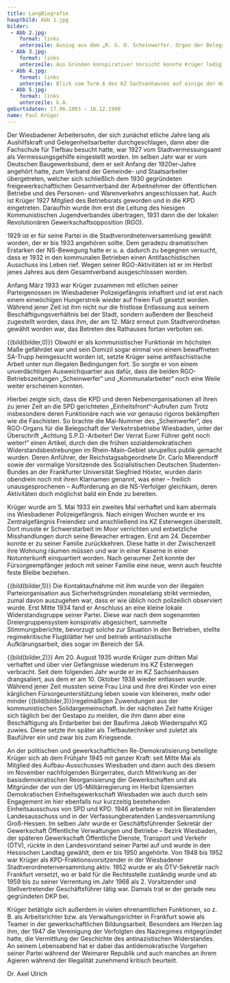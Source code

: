 ```yaml
---
title: LangBiografie
hauptbild: Abb 1.jpg
bilder:
 - Abb 2.jpg:
    format: links
    unterzeile: Auszug aus dem „R. G. O. Scheinwerfer. Organ der Belegschaft der Verkehrsbetriebe Wiesbaden“, 2. Jg., Nr. 31, Mai 1933
 - Abb 3.jpg:
    format: links
    unterzeile: Aus Gründen konspirativer Vorsicht konnte Krüger lediglich mündlich vom Inhalt des zu jener Zeit noch regelmäßig auch nach Wiesbaden geschmuggelten KPD-Zentralorgans in Kenntnis gesetzt werden.
 - Abb 4.jpg:
    format: links
    unterzeile: Blick vom Turm A des KZ Sachsenhausen auf einige der Häftlingsbaracken
 - Abb 5.jpg:
    format: links
    unterzeile: k.A.
geburtsdaten: 17.06.1903 – 16.12.1990
name: Paul Krüger
---
```


Der Wiesbadener Arbeitersohn, der sich zunächst etliche Jahre lang als
Aushilfskraft und Gelegenheitsarbeiter durchgeschlagen, dann aber die
Fachschule für Tiefbau besucht hatte, war 1927 vom Stadtvermessungsamt
als Vermessungsgehilfe eingestellt worden. Im selben Jahr war er vom
Deutschen Baugewerksbund, dem er seit Anfang der 1920er-Jahre angehört
hatte, zum Verband der Gemeinde- und Staatsarbeiter übergetreten,
welcher sich schließlich dem 1930 gegründeten freigewerkschaftlichen
Gesamtverband der Arbeitnehmer der öffentlichen Betriebe und des
Personen- und Warenverkehrs angeschlossen hat. Auch ist Krüger 1927
Mitglied des Betriebsrats geworden und in die KPD eingetreten. Daraufhin
wurde ihm erst die Leitung des hiesigen Kommunistischen Jugendverbandes
übertragen, 1931 dann die der lokalen Revolutionären
Gewerkschaftsopposition (RGO).

1929 ist er für seine Partei in die Stadtverordnetenversammlung gewählt
worden, der er bis 1933 angehören sollte. Dem geradezu dramatischen
Erstarken der NS-Bewegung hatte er u. a. dadurch zu begegnen versucht,
dass er 1932 in den kommunalen Betrieben einen Antifaschistischen
Ausschuss ins Leben rief. Wegen seiner RGO-Aktivitäten ist er im Herbst
jenes Jahres aus dem Gesamtverband ausgeschlossen worden.

Anfang März 1933 war Krüger zusammen mit etlichen seiner Parteigenossen
im Wiesbadener Polizeigefängnis inhaftiert und ist erst nach einem
einwöchigen Hungerstreik wieder auf freien Fuß gesetzt worden. Während
jener Zeit ist ihm nicht nur die fristlose Entlassung aus seinem
Beschäftigungsverhältnis bei der Stadt, sondern außerdem der Bescheid
zugestellt worden, dass ihm, der am 12. März erneut zum Stadtverordneten
gewählt worden war, das Betreten des Rathauses fortan verboten sei.

{{bild(bilder,0)}}
Obwohl er als kommunistischer Funktionär im höchsten Maße gefährdet war
und sein Domizil sogar einmal von einem bewaffneten SA-Trupp heimgesucht
worden ist, setzte Krüger seine antifaschistische Arbeit unter nun
illegalen Bedingungen fort. So sorgte er von einem unverdächtigen
Ausweichquartier aus dafür, dass die beiden RGO-Betriebszeitungen
„Scheinwerfer“ und „Kommunalarbeiter“ noch eine Weile weiter erscheinen
konnten.

Hierbei zeigte sich, dass die KPD und deren Nebenorganisationen all
ihren zu jener Zeit an die SPD gerichteten „Einheitsfront“-Aufrufen zum
Trotz insbesondere deren Funktionäre nach wie vor genauso rigoros
bekämpften wie die Faschisten. So brachte die Mai-Nummer des
„Scheinwerfer“, des RGO-Organs für die Belegschaft der Verkehrsbetriebe
Wiesbaden, unter der Überschrift „Achtung S.P.D.-Arbeiter! Der Verrat
Eurer Führer geht noch weiter!“ einen Artikel, durch den die frühen
sozialdemokratischen Widerstandsbestrebungen im Rhein-Main-Gebiet
skrupellos publik gemacht wurden. Deren Anführer, der
Reichstagsabgeordnete Dr. Carlo Mierendorff sowie der vormalige
Vorsitzende des Sozialistischen Deutschen Studenten-Bundes an der
Frankfurter Universität Siegfried Höxter, wurden darin obendrein noch
mit ihren Klarnamen genannt, was einer – freilich unausgesprochenen –
Aufforderung an die NS-Verfolger gleichkam, deren Aktivitäten doch
möglichst bald ein Ende zu bereiten.

Krüger wurde am 5. Mai 1933 ein zweites Mal verhaftet und kam abermals
ins Wiesbadener Polizeigefängnis. Nach einigen Wochen wurde er ins
Zentralgefängnis Freiendiez und anschließend ins KZ Esterwegen
überstellt. Dort musste er Schwerstarbeit im Moor verrichten und
entsetzliche Misshandlungen durch seine Bewacher ertragen. Erst am 24.
Dezember konnte er zu seiner Familie zurückkehren. Diese hatte in der
Zwischenzeit ihre Wohnung räumen müssen und war in einer Kaserne in
einer Notunterkunft einquartiert worden. Nach geraumer Zeit konnte der
Fürsorgeempfänger jedoch mit seiner Familie eine neue, wenn auch feuchte
feste Bleibe beziehen.

{{bild(bilder,1)}}
Die Kontaktaufnahme mit ihm wurde von der illegalen Parteiorganisation
aus Sicherheitsgründen monatelang strikt vermieden, zumal davon
auszugehen war, dass er wie üblich noch polizeilich observiert wurde.
Erst Mitte 1934 fand er Anschluss an eine kleine lokale
Widerstandsgruppe seiner Partei. Diese war nach dem sogenannten
Dreiergruppensystem konspirativ abgesichert, sammelte Stimmungsberichte,
bevorzugt solche zur Situation in den Betrieben, stellte regimekritische
Flugblätter her und betrieb antinazistische Aufklärungsarbeit, dies
sogar im Bereich der SA.

{{bild(bilder,2)}}
Am 20. August 1935 wurde Krüger zum dritten Mal verhaftet und über vier
Gefängnisse wiederum ins KZ Esterwegen verbracht. Seit dem folgenden
Jahr wurde er im KZ Sachsenhausen drangsaliert, aus dem er am 10.
Oktober 1938 wieder entlassen wurde. Während jener Zeit mussten seine
Frau Lina und ihre drei Kinder von einer kärglichen
Fürsorgeunterstützung leben sowie von kleineren, mehr oder minder
{{bild(bilder,3)}}regelmäßigen Zuwendungen aus der kommunistischen Solidargemeinschaft. In
der nächsten Zeit hatte Krüger sich täglich bei der Gestapo zu melden,
die ihm dann aber eine Beschäftigung als Erdarbeiter bei der Baufirma
Jakob Wiederspahn KG zuwies. Diese setzte ihn später als
Tiefbautechniker und zuletzt als Bauführer ein und zwar bis zum
Kriegsende.

An der politischen und gewerkschaftlichen Re-Demokratisierung beteiligte
Krüger sich ab dem Frühjahr 1945 mit ganzer Kraft: seit Mitte Mai als
Mitglied des Aufbau-Ausschusses Wiesbaden und dann auch des diesem im
November nachfolgenden Bürgerrates, durch Mitwirkung an der
basisdemokratischen Reorganisierung der Gewerkschaften und als
Mitgründer der von der US-Militärregierung im Herbst lizensierten
Demokratischen Einheitsgewerkschaft Wiesbaden wie auch durch sein
Engagement im hier ebenfalls nur kurzzeitig bestehenden
Einheitsausschuss von SPD und KPD. 1946 arbeitete er mit im Beratenden
Landesausschuss und in der Verfassungberatenden Landesversammlung
Groß-Hessen. Im selben Jahr wurde er Geschäftsführender Sekretär der
Gewerkschaft Öffentliche Verwaltungen und Betriebe – Bezirk Wiesbaden,
der späteren Gewerkschaft Öffentliche Dienste, Transport und Verkehr
(ÖTV), rückte in den Landesvorstand seiner Partei auf und wurde in den
Hessischen Landtag gewählt, dem er bis 1950 angehörte. Von 1948 bis 1952
war Krüger als KPD-Fraktionsvorsitzender in der Wiesbadener
Stadtverordnetenversammlung aktiv. 1952 wurde er als ÖTV-Sekretär nach
Frankfurt versetzt, wo er bald für die Rechtsstelle zuständig wurde und
ab 1959 bis zu seiner Verrentung im Jahr 1968 als 2. Vorsitzender und
Stellvertretender Geschäftsführer tätig war. Damals trat er der gerade
neu gegründeten DKP bei.

Krüger betätigte sich außerdem in vielen ehrenamtlichen Funktionen, so
z. B. als Arbeitsrichter bzw. als Verwaltungsrichter in Frankfurt sowie
als Teamer in der gewerkschaftlichen Bildungsarbeit. Besonders am Herzen
lag ihm, der 1947 die Vereinigung der Verfolgten des Naziregimes
mitgegründet hatte, die Vermittlung der Geschichte des antinazistischen
Widerstandes. An seinem Lebensabend hat er dabei das antidemokratische
Vorgehen seiner Partei während der Weimarer Republik und auch manches an
ihrem Agieren während der Illegalität zunehmend kritisch beurteilt.

Dr. Axel Ulrich
